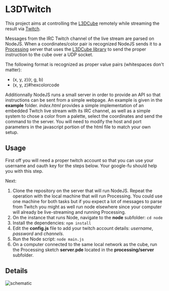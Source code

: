 # L3DTwitch
This project aims at controlling the [L3DCube](http://www.cubetube.org/) remotely while streaming the result via [Twitch](http://www.twitch.tv/). 

Messages from the IRC Twitch channel of the live stream are parsed on NodeJS. When a coordinates/color pair is recognized NodeJS sends it to a [Processing](https://processing.org/) server that uses the [L3DCube library](https://github.com/enjrolas/L3D-Library) to send the proper instruction to the cube over a UDP socket. 

The following format is recognized as proper value pairs (whitespaces don't matter): 
- (x, y, z)(r, g, b)
- (x, y, z)#hexcolorcode

Additionnally NodeJS runs a small server in order to provide an API so that instructions can be sent from a simple webpage. An example is given in the **example** folder. *index.html* provides a simple implementation of an embedded Twitch live stream with its IRC channel, as well as a simple system to chose a color from a palette, select the coordinates and send the command to the server. You will need to modify the host and port parameters in the javascript portion of the html file to match your own setup. 

## Usage
First off you will need a proper twitch account so that you can use your username and oauth key for the steps below. Your google-fu should help you with this step. 

Next:

1. Clone the repository on the server that will run NodeJS. Repeat the operation with the local machine that will run Processing. You could use one machine for both tasks but if you expect a lot of messages to parse from Twitch you might as well run node elsewhere since your computer will already be live-streaming and running Processing. 
2. On the instance that runs Node, navigate to the **node** subfolder: `cd node`
3. Install the dependencies: `npm install`
4. Edit the **config.js** file to add your twitch account details: *username*, *password* and *channels*. 
5. Run the Node script: `node main.js`
6. On a computer connected to the same local network as the cube, run the Processing sketch **server.pde** located in the **processing/server** subfolder. 

## Details
![schematic](https://github.com/wearhacks/L3DTwitch/blob/master/functional_schematic.png "Functional Schematic")
